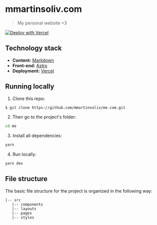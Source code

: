 # mmartinsoliv.com

> My personal website <3

[![Deploy with Vercel](https://vercel.com/button)](https://vercel.com/new/clone?repository-url=https%3A%2F%2Fgithub.com%2Fmmartinsoliv%2Fme)

## Technology stack

- **Content:** [Markdown](https://daringfireball.net/projects/markdown/)
- **Front-end:** [Astro](https://astro.build/)
- **Deployment:** [Vercel](https://vercel.com/)

## Running locally

1. Clone this repo:

```sh
$ git clone https://github.com/mmartinsoliv/me.com.git
```

2. Then go to the project's folder:

```sh
cd me
```

3. Install all dependencies:

```sh
yarn
```

4. Run locally:

```sh
yarn dev
```

## File structure

The basic file structure for the project is organized in the following way:

```
|-- src
   |-- components
   |-- layouts
   |-- pages
   |-- styles
```
